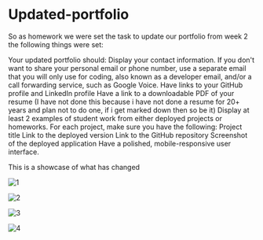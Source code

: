 # Updated-portfolio

So as homework we were set the task to update our portfolio from week 2 the following things were set:

Your updated portfolio should:
Display your contact information. If you don't want to share your personal email or phone number, use a separate email that you will only use for coding, also known as a developer email, and/or a call forwarding service, such as Google Voice.
Have links to your GitHub profile and LinkedIn profile
Have a link to a downloadable PDF of your resume (I have not done this because i have not done a resume for 20+ years and plan not to do one, if i get marked down then so be it)
Display at least 2 examples of student work from either deployed projects or homeworks. For each project, make sure you have the following:
Project title
Link to the deployed version
Link to the GitHub repository
Screenshot of the deployed application
Have a polished, mobile-responsive user interface.

This is a showcase of what has changed 

![1](https://user-images.githubusercontent.com/98126694/162892216-bddee399-2943-4454-b8c0-b0bd3ee99b85.png)

![2](https://user-images.githubusercontent.com/98126694/162892236-f7c25839-d674-41a4-8e04-a960299e2308.png)

![3](https://user-images.githubusercontent.com/98126694/162892253-82b66a9f-a6ab-4001-b003-e825ae3ee464.png)

![4](https://user-images.githubusercontent.com/98126694/162892278-2247fb6d-3e8b-488e-87a3-9a2ed8b1f232.png)
